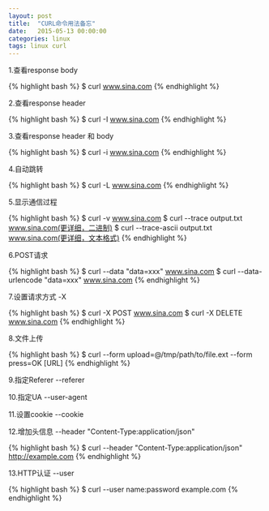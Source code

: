 ```yaml
---
layout: post
title:  "CURL命令用法备忘"
date:   2015-05-13 00:00:00
categories: linux
tags: linux curl
---
```

1.查看response body

{% highlight bash %}
$ curl www.sina.com
{% endhighlight %}

2.查看response header

{% highlight bash %}
$ curl -I www.sina.com
{% endhighlight %}

3.查看response header 和 body

{% highlight bash %}
$ curl -i www.sina.com
{% endhighlight %}

4.自动跳转

{% highlight bash %}
$ curl -L www.sina.com
{% endhighlight %}

5.显示通信过程

{% highlight bash %}
$ curl -v www.sina.com
$ curl --trace output.txt www.sina.com(更详细，二进制)
$ curl --trace-ascii output.txt www.sina.com(更详细，文本格式)
{% endhighlight %}

6.POST请求

{% highlight bash %}
$ curl --data "data=xxx" www.sina.com
$ curl --data-urlencode "data=xxx" www.sina.com
{% endhighlight %}

7.设置请求方式 -X

{% highlight bash %}
$ curl -X POST www.sina.com
$ curl -X DELETE www.sina.com
{% endhighlight %}

8.文件上传

{% highlight bash %}
$ curl --form upload=@/tmp/path/to/file.ext --form press=OK [URL]
{% endhighlight %}

9.指定Referer  \-\-referer

10.指定UA      \-\-user-agent

11.设置cookie  \-\-cookie

12.增加头信息   \-\-header "Content-Type:application/json"

{% highlight bash %}
$ curl --header "Content-Type:application/json" http://example.com
{% endhighlight %}

13.HTTP认证 \-\-user

{% highlight bash %}
$ curl --user name:password example.com
{% endhighlight %}



